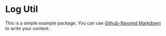 # Log Util

This is a simple example package. You can use
[Github-flavored Markdown](https://guides.github.com/features/mastering-markdown/)
to write your content.